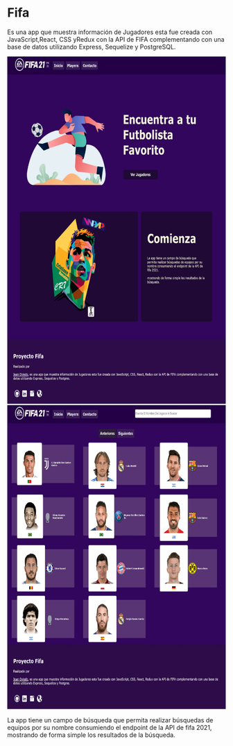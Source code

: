 # Fifa
Es una app que muestra información de Jugadores esta fue creada con JavaScript,React, CSS yRedux con la API de FIFA complementando con una base de datos utilizando Express, Sequelize y PostgreSQL.



  <img height="800" src="https://github.com/JeanOviedo/Fifa/blob/main/Client/src/Icos/dise-min.png?raw=true" />
 <img height="700" src="https://github.com/JeanOviedo/Fifa/blob/main/Client/src/Icos/dise2-min.png?raw=true" />


La app tiene un campo de búsqueda que permita realizar búsquedas de equipos por su nombre consumiendo el endpoint de la API de fifa 2021, mostrando de forma simple los resultados de la búsqueda.

